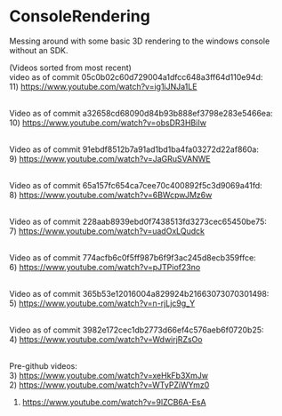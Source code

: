 ConsoleRendering
================

Messing around with some basic 3D rendering to the windows console without an SDK.


(Videos sorted from most recent)<br>
video as of commit 05c0b02c60d729004a1dfcc648a3ff64d110e94d: <br>
11) https://www.youtube.com/watch?v=ig1iJNJa1LE<br><br>

Video as of commit a32658cd68090d84b93b888ef3798e283e5466ea:<br>
10) https://www.youtube.com/watch?v=obsDR3HBiIw<br><br>

Video as of commit 91ebdf8512b7a91ad1bd1ba4fa03272d22af860a:<br>
9) https://www.youtube.com/watch?v=JaGRuSVANWE<br><br>

Video as of commit 65a157fc654ca7cee70c400892f5c3d9069a41fd:<br>
8) https://www.youtube.com/watch?v=6BWcpwJMz6w<br><br>

Video as of commit 228aab8939ebd0f7438513fd3273cec65450be75:<br>
7) https://www.youtube.com/watch?v=uadOxLQudck<br><br>

Video as of commit 774acfb6c0f5ff987b6f9f3ac245d8ecb359ffce:<br>
6) https://www.youtube.com/watch?v=pJTPiof23no<br><br>

Video as of commit 365b53e12016004a829924b21663073070301498:<br>
5) https://www.youtube.com/watch?v=n-rjLjc9g_Y<br><br>

Video as of commit 3982e172cec1db2773d66ef4c576aeb6f0720b25:<br>
4) https://www.youtube.com/watch?v=WdwirjRZsOo<br><br>

Pre-github videos:<br>
3) https://www.youtube.com/watch?v=xeHkFb3XmJw<br>
2) https://www.youtube.com/watch?v=WTyPZiWYmz0<br>
1) https://www.youtube.com/watch?v=9lZCB6A-EsA<br>
